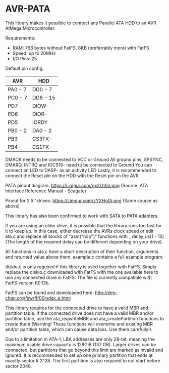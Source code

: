 # AVR-PATA

This library makes it possible to connect any Parallel ATA HDD to an AVR AtMega Microcontroller.

Requirements:
* RAM: 768 bytes without FatFS, 8KB (preferrably more) with FatFS
* Speed: up to 20MHz
* I/O Pins: 25

Default pin config:

AVR | HDD
--- | ---
PA0 - 7|DD0 - 7
PC0 - 7|DD8 - 15
PD7|DIOW-
PD6|DIOR-
PD5|IORDY
PB0 - 2|DA0 - 2
PB3|CS3FX-
PB4|CS1FX-

DMACK needs to be connected to VCC or Ground
All ground pins, SPSYNC, DMARQ, INTRQ and IOCS16- need to be connected to Ground
You can connect an LED to DASP- as an activity LED
Lastly, it is recommended to connect the Reset pin on the HDD with the Reset pin on the AVR

PATA pinout diagram: https://i.imgur.com/gx2Lhfm.png (Source: ATA Interface Reference Manual - Seagate)

Pinout for 2.5'' drives: https://i.imgur.com/zYXHgGj.png (Same source as above)

This library has also been confirmed to work with SATA to PATA adapters.

If you are using an older drive, it is possible that the library runs too fast for it to keep up. In this case, either decrease the AVRs clock speed or edit ata.c and replace all blocks of "asm("nop")" functions with _ delay_us(1 - 10) (The length of the required delay can be different depending on your drive).

All functions in ata.c have a short description of their function, arguments and returned value above them.
example.c contains a full example program.

diskio.c is only required if this library is used together with FatFS. Simply replace the diskio.c downloaded with FatFS with the one available here to use any connected drive in FatFS. The file is currently compatible with FatFS version R0.13b.

FatFS can be found and downloaded here: http://elm-chan.org/fsw/ff/00index_e.html

This library requires for the connected drive to have a valid MBR and partition table. If the connected drive does not have a valid MBR and/or partition table, use the ata_reqwriteMBR and ata_createPartition functions to create them (Warning! These functions will overwrite and existing MBR and/or partition table, which can cause data loss. Use them carefully!).

Due to a limitation in ATA-1, LBA addresses are only 28-bit, meaning the maximum usable drive capacity is 128GiB (137 GB). Larger drives can be connected, but partitions that go beyond this limit are marked as invalid and ignored. It is recommended to set up one primary partition that ends at exactly sector # 2^28. The first partition is also required to not start before sector 2048.
